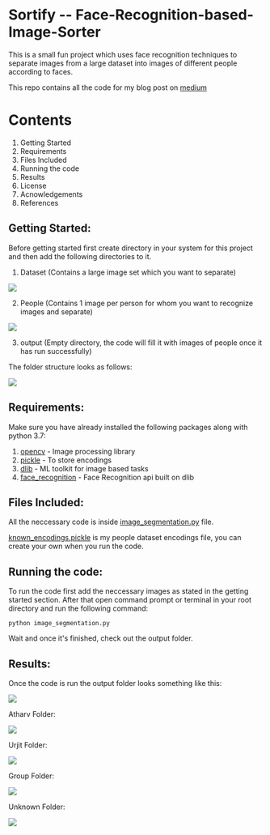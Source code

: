 # Sortify -- Face-Recognition-based-Image-Sorter
This is a small fun project which uses face recognition techniques to separate images from a large dataset into images of different people according to faces.

This repo contains all the code for my blog post on [medium](https://medium.com/analytics-vidhya/face-recognition-based-image-separator-408681f2360d)

# Contents
  1. Getting Started
  2. Requirements
  3. Files Included
  4. Running the code
  5. Results
  6. License
  7. Acnowledgements
  8. References
 
## Getting Started:
Before getting started first create directory in your system for this project and then add the following directories to it.
  1. Dataset (Contains a large image set which you want to separate)
  
  ![](images/dataset.PNG)
  
  2. People (Contains 1 image per person for whom you want to recognize images and separate)
  
  ![](images/people.PNG)
  
  3. output (Empty directory, the code will fill it with images of people once it has run successfully)
  
The folder structure looks as follows:

![](images/Untitled%20Diagram.png)
  
## Requirements:
Make sure you have already installed the following packages along with python 3.7:
  1. [opencv](https://pypi.org/project/opencv-python/) - Image processing library
  2. [pickle](https://pypi.org/project/pickle5/) - To store encodings
  3. [dlib](https://github.com/davisking/dlib) - ML toolkit for image based tasks
  4. [face_recognition](https://github.com/ageitgey/face_recognition) - Face Recognition api built on dlib

## Files Included:
All the neccessary code is inside [image_segmentation.py](image_segmentation.py) file.

[known_encodings.pickle](known_encodings.pickle) is my people dataset encodings file, you can create your own when you run the code.

## Running the code:
To run the code first add the neccessary images as stated in the getting started section.
After that open command prompt or terminal in your root directory and run the following command:
  ```
  python image_segmentation.py
  ```
Wait and once it's finished, check out the output folder.

## Results:
Once the code is run the output folder looks something like this:

![](images/output%20folder.PNG)

Atharv Folder:

![](images/atharv.jpeg)

Urjit Folder:

![](images/urjit.jpeg)

Group Folder:

![](images/group.PNG)

Unknown Folder:

![](images/unknown.PNG)


